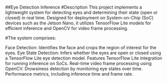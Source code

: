 ##Eye Detection Inference
#Description
This project implements a lightweight system for detecting eyes and determining their state (open or closed) in real time. Designed for deployment on System-on-Chip (SoC) devices such as the Jetson Nano, it utilizes TensorFlow Lite models for efficient inference and OpenCV for video frame processing.

#The system comprises:

Face Detection: Identifies the face and crops the region of interest for the eyes.
Eye State Detection: Infers whether the eyes are open or closed using a TensorFlow Lite eye detection model.
Features
TensorFlow Lite integration for running inference on SoCs.
Real-time video frame processing using OpenCV.
Drowsiness detection by monitoring eye states over time.
Performance metrics, including inference time and frame rate.

